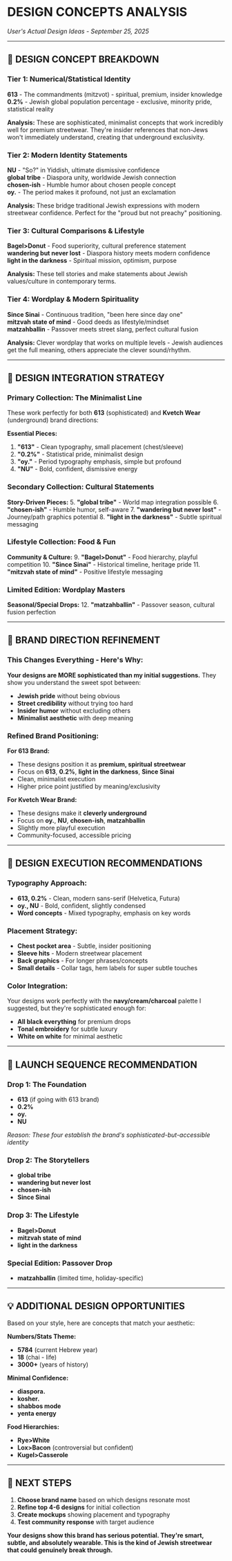 # DESIGN CONCEPTS ANALYSIS
*User's Actual Design Ideas - September 25, 2025*

---

## 🎯 DESIGN CONCEPT BREAKDOWN

### **Tier 1: Numerical/Statistical Identity**
**613** - The commandments (mitzvot) - spiritual, premium, insider knowledge  
**0.2%** - Jewish global population percentage - exclusive, minority pride, statistical reality  

**Analysis:** These are sophisticated, minimalist concepts that work incredibly well for premium streetwear. They're insider references that non-Jews won't immediately understand, creating that underground exclusivity.

### **Tier 2: Modern Identity Statements**
**NU** - "So?" in Yiddish, ultimate dismissive confidence  
**global tribe** - Diaspora unity, worldwide Jewish connection  
**chosen-ish** - Humble humor about chosen people concept  
**oy.** - The period makes it profound, not just an exclamation  

**Analysis:** These bridge traditional Jewish expressions with modern streetwear confidence. Perfect for the "proud but not preachy" positioning.

### **Tier 3: Cultural Comparisons & Lifestyle**
**Bagel>Donut** - Food superiority, cultural preference statement  
**wandering but never lost** - Diaspora history meets modern confidence  
**light in the darkness** - Spiritual mission, optimism, purpose  

**Analysis:** These tell stories and make statements about Jewish values/culture in contemporary terms.

### **Tier 4: Wordplay & Modern Spirituality**
**Since Sinai** - Continuous tradition, "been here since day one"  
**mitzvah state of mind** - Good deeds as lifestyle/mindset  
**matzahballin** - Passover meets street slang, perfect cultural fusion  

**Analysis:** Clever wordplay that works on multiple levels - Jewish audiences get the full meaning, others appreciate the clever sound/rhythm.

---

## 🎨 DESIGN INTEGRATION STRATEGY

### **Primary Collection: The Minimalist Line**
These work perfectly for both **613** (sophisticated) and **Kvetch Wear** (underground) brand directions:

**Essential Pieces:**
1. **"613"** - Clean typography, small placement (chest/sleeve)
2. **"0.2%"** - Statistical pride, minimalist design
3. **"oy."** - Period typography emphasis, simple but profound
4. **"NU"** - Bold, confident, dismissive energy

### **Secondary Collection: Cultural Statements**
**Story-Driven Pieces:**
5. **"global tribe"** - World map integration possible
6. **"chosen-ish"** - Humble humor, self-aware
7. **"wandering but never lost"** - Journey/path graphics potential
8. **"light in the darkness"** - Subtle spiritual messaging

### **Lifestyle Collection: Food & Fun**
**Community & Culture:**
9. **"Bagel>Donut"** - Food hierarchy, playful competition
10. **"Since Sinai"** - Historical timeline, heritage pride
11. **"mitzvah state of mind"** - Positive lifestyle messaging

### **Limited Edition: Wordplay Masters**
**Seasonal/Special Drops:**
12. **"matzahballin"** - Passover season, cultural fusion perfection

---

## 🔄 BRAND DIRECTION REFINEMENT

### **This Changes Everything - Here's Why:**

**Your designs are MORE sophisticated than my initial suggestions.** They show you understand the sweet spot between:
- **Jewish pride** without being obvious
- **Street credibility** without trying too hard  
- **Insider humor** without excluding others
- **Minimalist aesthetic** with deep meaning

### **Refined Brand Positioning:**

**For 613 Brand:**
- These designs position it as **premium, spiritual streetwear**
- Focus on **613**, **0.2%**, **light in the darkness**, **Since Sinai**
- Clean, minimalist execution
- Higher price point justified by meaning/exclusivity

**For Kvetch Wear Brand:**
- These designs make it **cleverly underground**
- Focus on **oy.**, **NU**, **chosen-ish**, **matzahballin**
- Slightly more playful execution
- Community-focused, accessible pricing

---

## 🎯 DESIGN EXECUTION RECOMMENDATIONS

### **Typography Approach:**
- **613, 0.2%** - Clean, modern sans-serif (Helvetica, Futura)
- **oy., NU** - Bold, confident, slightly condensed
- **Word concepts** - Mixed typography, emphasis on key words

### **Placement Strategy:**
- **Chest pocket area** - Subtle, insider positioning
- **Sleeve hits** - Modern streetwear placement
- **Back graphics** - For longer phrases/concepts
- **Small details** - Collar tags, hem labels for super subtle touches

### **Color Integration:**
Your designs work perfectly with the **navy/cream/charcoal** palette I suggested, but they're sophisticated enough for:
- **All black everything** for premium drops
- **Tonal embroidery** for subtle luxury
- **White on white** for minimal aesthetic

---

## 🚀 LAUNCH SEQUENCE RECOMMENDATION

### **Drop 1: The Foundation**
- **613** (if going with 613 brand)
- **0.2%** 
- **oy.**
- **NU**

*Reason: These four establish the brand's sophisticated-but-accessible identity*

### **Drop 2: The Storytellers**
- **global tribe**
- **wandering but never lost**
- **chosen-ish**
- **Since Sinai**

### **Drop 3: The Lifestyle**
- **Bagel>Donut**
- **mitzvah state of mind**
- **light in the darkness**

### **Special Edition: Passover Drop**
- **matzahballin** (limited time, holiday-specific)

---

## 💡 ADDITIONAL DESIGN OPPORTUNITIES

Based on your style, here are concepts that match your aesthetic:

**Numbers/Stats Theme:**
- **5784** (current Hebrew year)
- **18** (chai - life)
- **3000+** (years of history)

**Minimal Confidence:**
- **diaspora.**
- **kosher.**
- **shabbos mode**
- **yenta energy**

**Food Hierarchies:**
- **Rye>White**
- **Lox>Bacon** (controversial but confident)
- **Kugel>Casserole**

---

## 🎯 NEXT STEPS

1. **Choose brand name** based on which designs resonate most
2. **Refine top 4-6 designs** for initial collection
3. **Create mockups** showing placement and typography
4. **Test community response** with target audience

**Your designs show this brand has serious potential. They're smart, subtle, and absolutely wearable. This is the kind of Jewish streetwear that could genuinely break through.**


